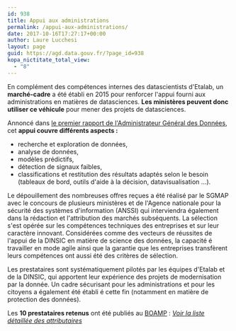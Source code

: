 ```yaml
---
id: 938
title: Appui aux administrations
permalink: /appui-aux-administrations/
date: 2017-10-16T17:27:17+00:00
author: Laure Lucchesi
layout: page
guid: https://agd.data.gouv.fr/?page_id=938
kopa_nictitate_total_view:
  - "8"
---
```

En complément des compétences internes des datascientists d'Etalab, un **marché-cadre** a été établi en 2015 pour renforcer l'appui fourni aux administrations en matières de datasciences. **Les ministères peuvent donc utiliser ce véhicule** pour mener des projets de datasciences.

Annoncé dans [le premier rapport de l'Administrateur Général des Données](http://www.modernisation.gouv.fr/sites/default/files/rapport_agd_decembre2015.pdf), cet **appui couvre différents aspects :**

  * recherche et exploration de données,
  * analyse de données,
  * modèles prédictifs,
  * détection de signaux faibles,
  * classifications et restitution des résultats adaptés selon le besoin (tableaux de bord, outils d'aide à la décision, datavisualisation &#8230;).

Le dépouillement des nombreuses offres reçues a été réalisé par le SGMAP avec le concours de plusieurs ministères et de l'Agence nationale pour la sécurité des systèmes d'information (ANSSI) qui interviendra également dans la rédaction et l'attribution des marchés subséquents. La sélection s'est opérée sur les compétences techniques des entreprises et sur leur caractère innovant. Considérées comme des vecteurs de réussites de l'appui de la DINSIC en matière de science des données, la capacité é travailler en mode agile ainsi que la garantie que les entreprises transfèrent leurs compétences ont aussi été des critères de sélection.

Les prestataires sont systématiquement pilotés par les équipes d'Etalab et de la DINSIC, qui apportent leur expérience des projets de modernisation par la donnée. Un cadre sécurisant pour les administrations et pour les citoyens a également été établi é cette fin (notamment en matière de protection des données).

Les **10 prestataires retenus** ont été publiés au [BOAMP](http://www.boamp.fr/avis/detail/16-62538/0) : [_Voir la liste détaillée des attributaires_](http://www.boamp.fr/avis/detail/16-62538/0)
